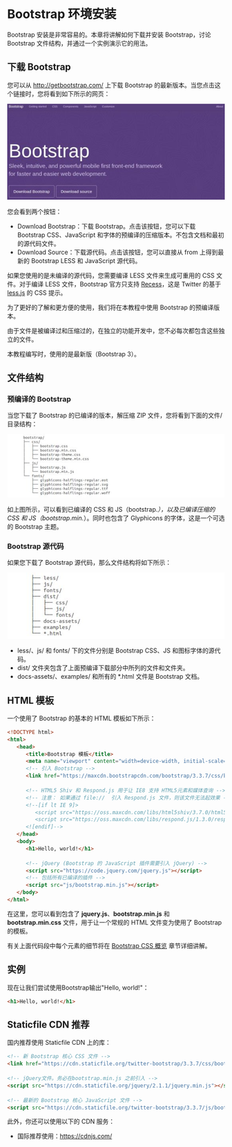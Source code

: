 # Bootstrap 环境安装

Bootstrap 安装是非常容易的。本章将讲解如何下载并安装 Bootstrap，讨论 Bootstrap 文件结构，并通过一个实例演示它的用法。

## 下载 Bootstrap

您可以从 <a target="_blank" href="http://getbootstrap.com/" rel="nofollow">http://getbootstrap.com/</a> 上下载 Bootstrap 的最新版本。当您点击这个链接时，您将看到如下所示的网页：

![Bootstrap 下载](img/bootstrapdowloadscreen.jpg "Bootstrap 下载")

您会看到两个按钮：

- Download Bootstrap：下载 Bootstrap。点击该按钮，您可以下载 Bootstrap CSS、JavaScript 和字体的预编译的压缩版本。不包含文档和最初的源代码文件。
- Download Source：下载源代码。点击该按钮，您可以直接从 from 上得到最新的 Bootstrap LESS 和 JavaScript 源代码。

如果您使用的是未编译的源代码，您需要编译 LESS 文件来生成可重用的 CSS 文件。对于编译 LESS 文件，Bootstrap 官方只支持 <a target="_blank" href="http://twitter.github.io/recess/" rel="nofollow">Recess</a>，这是 Twitter 的基于 <a target="_blank" href="http://lesscss.org/" rel="nofollow">less.js</a> 的 CSS 提示。

为了更好的了解和更方便的使用，我们将在本教程中使用 Bootstrap 的预编译版本。

由于文件是被编译过和压缩过的，在独立的功能开发中，您不必每次都包含这些独立的文件。

本教程编写时，使用的是最新版（Bootstrap 3）。

## 文件结构

### 预编译的 Bootstrap

当您下载了 Bootstrap 的已编译的版本，解压缩 ZIP 文件，您将看到下面的文件/目录结构：

![已编译的 Bootstrap 文件结构](img/compiledfilestructure.jpg "已编译的 Bootstrap 文件结构")

如上图所示，可以看到已编译的 CSS 和 JS（bootstrap.*），以及已编译压缩的 CSS 和 JS（bootstrap.min.*）。同时也包含了 Glyphicons 的字体，这是一个可选的 Bootstrap 主题。

### Bootstrap 源代码

如果您下载了 Bootstrap 源代码，那么文件结构将如下所示：

![Bootstrap 源代码结构](img/sourcecodefilestructure.jpg "Bootstrap 源代码结构")

- less/、js/ 和 fonts/ 下的文件分别是 Bootstrap CSS、JS 和图标字体的源代码。
- dist/ 文件夹包含了上面预编译下载部分中所列的文件和文件夹。
- docs-assets/、examples/ 和所有的 *.html 文件是 Bootstrap 文档。

## HTML 模板

一个使用了 Bootstrap 的基本的 HTML 模板如下所示：

```html
<!DOCTYPE html>
<html>
   <head>
      <title>Bootstrap 模板</title>
      <meta name="viewport" content="width=device-width, initial-scale=1.0">
      <!-- 引入 Bootstrap -->
      <link href="https://maxcdn.bootstrapcdn.com/bootstrap/3.3.7/css/bootstrap.min.css" rel="stylesheet">

      <!-- HTML5 Shiv 和 Respond.js 用于让 IE8 支持 HTML5元素和媒体查询 -->
      <!-- 注意： 如果通过 file://  引入 Respond.js 文件，则该文件无法起效果 -->
      <!--[if lt IE 9]>
         <script src="https://oss.maxcdn.com/libs/html5shiv/3.7.0/html5shiv.js"></script>
         <script src="https://oss.maxcdn.com/libs/respond.js/1.3.0/respond.min.js"></script>
      <![endif]-->
   </head>
   <body>
      <h1>Hello, world!</h1>

      <!-- jQuery (Bootstrap 的 JavaScript 插件需要引入 jQuery) -->
      <script src="https://code.jquery.com/jquery.js"></script>
      <!-- 包括所有已编译的插件 -->
      <script src="js/bootstrap.min.js"></script>
   </body>
</html>
```
在这里，您可以看到包含了 **jquery.js**、**bootstrap.min.js** 和 **bootstrap.min.css** 文件，用于让一个常规的 HTML 文件变为使用了 Bootstrap 的模板。

有关上面代码段中每个元素的细节将在 [Bootstrap CSS 概览](bootstrap-css-overview.md "Bootstrap CSS 概览") 章节详细讲解。

## 实例

现在让我们尝试使用Bootstrap输出"Hello, world!"：

<!--sec data-title="实例" data-filename="bootstrap-environment-setup" ces-->
```html
<h1>Hello, world!</h1>
```
<!--endsec-->

## Staticfile CDN 推荐

国内推荐使用 Staticfile CDN 上的库：

```html
<!-- 新 Bootstrap 核心 CSS 文件 -->
<link href="https://cdn.staticfile.org/twitter-bootstrap/3.3.7/css/bootstrap.min.css" rel="stylesheet">

<!-- jQuery文件。务必在bootstrap.min.js 之前引入 -->
<script src="https://cdn.staticfile.org/jquery/2.1.1/jquery.min.js"></script>

<!-- 最新的 Bootstrap 核心 JavaScript 文件 -->
<script src="https://cdn.staticfile.org/twitter-bootstrap/3.3.7/js/bootstrap.min.js"></script>
```
此外，你还可以使用以下的 CDN 服务：

- 国际推荐使用：https://cdnjs.com/